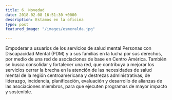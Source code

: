 ```yaml
---
title: 6. Novedad
date: 2018-02-08 16:51:30 +0000
description: Estamos en la oficina
type: post
featured_image: "/images/esmeralda.jpg"

---
```

Empoderar a usuarios de los servicios de salud mental Personas con Discapacidad Mental (PDM) y a sus familias en la lucha por sus derechos, por medio de una red de asociaciones de base en Centro América. También se busca consolidar y fortalecer una red, que contribuya a mejorar los servicios cerrar la brecha en la atención de las necesidades de salud mental de la región centroamericana y destrezas administrativas, de liderazgo, incidencia, planificación, evaluación y desarrollo de alianzas de las asociaciones miembros, para que ejecuten programas de mayor impacto y sostenible.